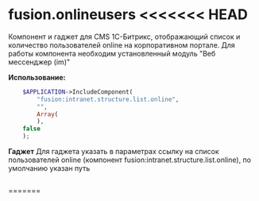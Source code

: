 fusion.onlineusers
<<<<<<< HEAD
===================

Компонент и гаджет для CMS 1С-Битрикс, отображающий список и количество пользователей online на корпоративном портале.
Для работы компонента необходим установленный модуль "Веб мессенджер (im)"

**Использование:**

```php
	$APPLICATION->IncludeComponent(
		"fusion:intranet.structure.list.online",
		"",
		Array(
		),
	false
	);
```

**Гаджет**
Для гаджета указать в параметрах ссылку на список пользователей online (компонент fusion:intranet.structure.list.online), по умолчанию указан путь

```php

```
=======
